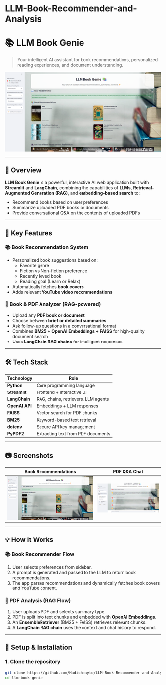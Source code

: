 # LLM-Book-Recommender-and-Analysis

# 📚 LLM Book Genie

> Your intelligent AI assistant for book recommendations, personalized reading experiences, and document understanding.

![LLM Book Genie Banner](Banner.png)


---

## 🚀 Overview

**LLM Book Genie** is a powerful, interactive AI web application built with **Streamlit** and **LangChain**, combining the capabilities of **LLMs**, **Retrieval-Augmented Generation (RAG)**, and **embedding-based search** to:

- Recommend books based on user preferences
- Summarize uploaded PDF books or documents
- Provide conversational Q&A on the contents of uploaded PDFs

---

## 🧠 Key Features

### 📚 Book Recommendation System
- Personalized book suggestions based on:
  - Favorite genre
  - Fiction vs Non-fiction preference
  - Recently loved book
  - Reading goal (Learn or Relax)
- Automatically fetches **book covers**
- Adds relevant **YouTube video recommendations**

### 📄 Book & PDF Analyzer (RAG-powered)
- Upload any **PDF book or document**
- Choose between **brief or detailed summaries**
- Ask follow-up questions in a conversational format
- Combines **BM25 + OpenAI Embeddings + FAISS** for high-quality document search
- Uses **LangChain RAG chains** for intelligent responses

---

## 🛠️ Tech Stack

| Technology       | Role                                |
|------------------|-------------------------------------|
| **Python**       | Core programming language           |
| **Streamlit**    | Frontend + interactive UI           |
| **LangChain**    | RAG, chains, retrievers, LLM agents |
| **OpenAI API**   | Embeddings + LLM responses          |
| **FAISS**        | Vector search for PDF chunks        |
| **BM25**         | Keyword-based text retrieval        |
| **dotenv**       | Secure API key management           |
| **PyPDF2**       | Extracting text from PDF documents  |

---

## 📷 Screenshots

| Book Recommendations | PDF Q&A Chat |
|----------------------|---------------|
| ![Rec](Banner.png) | ![QA](Q&A_RAG_SYSTEM.png) |

---

## 💡 How It Works

### 📚 Book Recommender Flow
1. User selects preferences from sidebar.
2. A prompt is generated and passed to the LLM to return book recommendations.
3. The app parses recommendations and dynamically fetches book covers and YouTube content.

### 📄 PDF Analysis (RAG Flow)
1. User uploads PDF and selects summary type.
2. PDF is split into text chunks and embedded with **OpenAI Embeddings**.
3. An **EnsembleRetriever** (BM25 + FAISS) retrieves relevant chunks.
4. A **LangChain RAG chain** uses the context and chat history to respond.

---

## 🔐 Setup & Installation

### 1. Clone the repository

```bash
git clone https://github.com/Hadicheayto/LLM-Book-Recommender-and-Analysis
cd llm-book-genie
